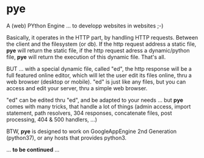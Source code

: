 # pye
A (web) PYthon Engine ... to developp websites in websites ;-)

Basically, it operates in the HTTP part, by handling HTTP requests. Between the client and the filesystem (or db). If the http request address a static file, **pye** will return the static file, if the http request adress a dynamic/python file, **pye** will return the execution of this dynamic file. That's all.

BUT ... with a special dynamic file, called "ed", the http response will be a full featured online editor, which will let the user edit its files online, thru a web browser (desktop or mobile). "ed" is just like any files, but you can access and edit your server, thru a simple web browser.

"ed" can be edited thru "ed", and be adapted to your needs ... but **pye** comes with many tricks, that handle a lot of things (admin access, import statement, path resolvers, 304 responses, concatenate files, post processing, 404 & 500 handlers, ...)

BTW, **pye** is designed to work on GoogleAppEngine 2nd Generation (python37), or any hosts that provides python3.

... __to be continued__ ...
